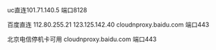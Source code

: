 uc直连101.71.140.5 端口8128


百度直连
112.80.255.21
123.125.142.40
cloudnproxy.baidu.com
端口443


北京电信停机卡可用
cloudnproxy.baidu.com
端口443
